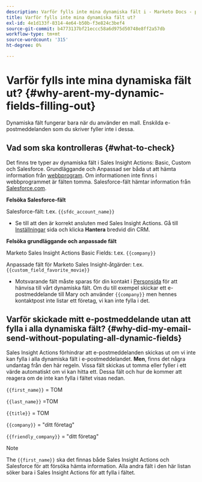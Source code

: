 ```yaml
---
description: Varför fylls inte mina dynamiska fält i - Marketo Docs - produktdokumentation
title: Varför fylls inte mina dynamiska fält ut?
exl-id: 4e1d133f-8314-4e64-b50b-f3e824c3bef4
source-git-commit: b4773137bf21eccc58a6d975d50748e8ff2a57db
workflow-type: tm+mt
source-wordcount: '315'
ht-degree: 0%

---
```


# Varför fylls inte mina dynamiska fält ut? {#why-arent-my-dynamic-fields-filling-out}

Dynamiska fält fungerar bara när du använder en mall. Enskilda e-postmeddelanden som du skriver fyller inte i dessa.

## Vad som ska kontrolleras {#what-to-check}

Det finns tre typer av dynamiska fält i Sales Insight Actions: Basic, Custom och Salesforce. Grundläggande och Anpassad ser båda ut att hämta information från [webbprogram](https://toutapp.com/login). Om informationen inte finns i webbprogrammet är fälten tomma. Salesforce-fält hämtar information från [Salesforce.com](https://salesforce.com).

**Felsöka Salesforce-fält**

Salesforce-fält: t.ex. `{{sfdc_account_name}}`

* Se till att den är korrekt ansluten med Sales Insight Actions. Gå till [Inställningar](https://toutapp.com/login) sida och klicka **Hantera** bredvid din CRM.

**Felsöka grundläggande och anpassade fält**

Marketo Sales Insight Actions Basic Fields: t.ex. `{{company}}`

Anpassade fält för Marketo Sales Insight-åtgärder: t.ex. `{{custom_field_favorite_movie}}`

* Motsvarande fält måste sparas för din kontakt i [Personsida](https://toutapp.com/next#relationships) för att hänvisa till vårt dynamiska fält. Om du till exempel skickar ett e-postmeddelande till Mary och använder `{{company}}` men hennes kontaktpost inte listar ett företag, vi kan inte fylla i det.

## Varför skickade mitt e-postmeddelande utan att fylla i alla dynamiska fält? {#why-did-my-email-send-without-populating-all-dynamic-fields}

Sales Insight Actions förhindrar att e-postmeddelanden skickas ut om vi inte kan fylla i alla dynamiska fält i e-postmeddelandet. **Men**, finns det några undantag från den här regeln. Vissa fält skickas ut tomma eller fyller i ett värde automatiskt om vi kan hitta ett. Dessa fält och hur de kommer att reagera om de inte kan fylla i fältet visas nedan.

`{{first_name}}` = TOM

`{{last_name}}` =TOM

`{{title}}` = TOM

`{{company}}` = &quot;ditt företag&quot;

`{{friendly_company}}` = &quot;ditt företag&quot;

>[!NOTE]
>
>The `{{first_name}}` ska det finnas både Sales Insight Actions och Salesforce för att försöka hämta information. Alla andra fält i den här listan söker bara i Sales Insight Actions för att fylla i fältet.
